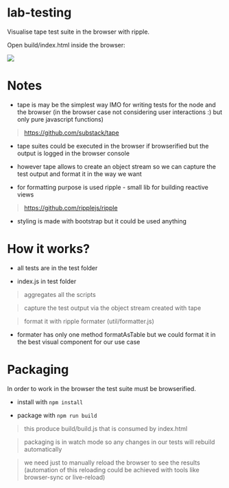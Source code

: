 # lab-testing

Visualise tape test suite in the browser with ripple.

Open build/index.html inside the browser:

![](https://github.com/pltod/lab-testing/blob/master/images/test-suite-results.png)



# Notes

* tape is may be the simplest way IMO for writing tests for the node and the browser (in the browser case not considering user interactions :) but only pure javascript functions)

> https://github.com/substack/tape

* tape suites could be executed in the browser if browserified but the output is logged in the browser console

* however tape allows to create an object stream so we can capture the test output and format it in the way we want

* for formatting purpose is used ripple - small lib for building reactive views

> https://github.com/ripplejs/ripple

 
* styling is made with bootstrap but it could be used anything


# How it works?

* all tests are in the test folder

* index.js in test folder

> aggregates all the scripts

> capture the test output via the object stream created with tape

> format it with ripple formater (util/formatter.js)

* formater has only one method formatAsTable but we could format it in the best visual component for our use case



# Packaging

In order to work in the browser the test suite must be browserified.

* install with ```npm install```

* package with ```npm run build```

> this produce build/build.js that is consumed by index.html

> packaging is in watch mode so any changes in our tests will rebuild automatically

> we need just to manually reload the browser to see the results (automation of this reloading could be achieved with tools like browser-sync or live-reload)



